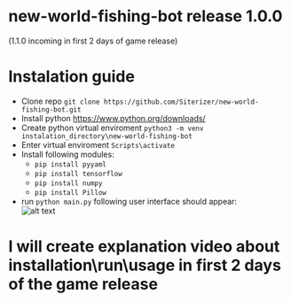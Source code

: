 # new-world-fishing-bot release 1.0.0 
(1.1.0 incoming in first 2 days of game release)

# Instalation guide
* Clone repo ```git clone https://github.com/Siterizer/new-world-fishing-bot.git```
* Install python https://www.python.org/downloads/
* Create python virtual enviroment ```python3 -m venv instalation_directory\new-world-fishing-bot```
* Enter virtual enviroment ```Scripts\activate```
* Install following modules:
  * ```pip install pyyaml```
  * ```pip install tensorflow```
  * ```pip install numpy```
  * ```pip install Pillow```
* run ```python main.py``` following user interface should appear:\
![alt text](https://i.imgur.com/rRDoqSS.png)
# I will create explanation video about installation\run\usage in first 2 days of the game release
